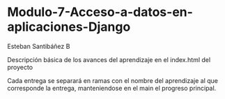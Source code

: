 # Modulo-7-Acceso-a-datos-en-aplicaciones-Django

Esteban Santibáñez B

Descripción básica de los avances del aprendizaje en el index.html del proyecto

Cada entrega se separará en ramas con el nombre del aprendizaje al que corresponde la entrega, manteniendose en el main el progreso principal.

